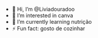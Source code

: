 - 👋 Hi, I’m @Liviadouradoo
- 👀 I’m interested in canva
- 🌱 I’m currently learning nutrição
- ⚡ Fun fact: gosto de cozinhar

<!---
Liviadouradoo/Liviadouradoo is a ✨ special ✨ repository because its `README.md` (this file) appears on your GitHub profile.
You can click the Preview link to take a look at your changes.
--->
